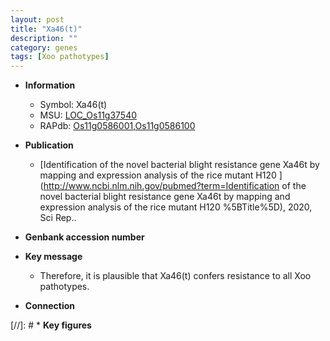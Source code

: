 ```yaml
---
layout: post
title: "Xa46(t)"
description: ""
category: genes
tags: [Xoo pathotypes]
---
```


* **Information**  
    + Symbol: Xa46(t)  
    + MSU: [LOC_Os11g37540](http://rice.uga.edu/cgi-bin/ORF_infopage.cgi?orf=LOC_Os11g37540)  
    + RAPdb: [Os11g0586001](http://rapdb.dna.affrc.go.jp/viewer/gbrowse_details/irgsp1?name=Os11g0586001),[Os11g0586100](http://rapdb.dna.affrc.go.jp/viewer/gbrowse_details/irgsp1?name=Os11g0586100)  

* **Publication**  
    + [Identification of the novel bacterial blight resistance gene Xa46t by mapping and expression analysis of the rice mutant H120 ](http://www.ncbi.nlm.nih.gov/pubmed?term=Identification of the novel bacterial blight resistance gene Xa46t by mapping and expression analysis of the rice mutant H120 %5BTitle%5D), 2020, Sci Rep..

* **Genbank accession number**  

* **Key message**  
    + Therefore, it is plausible that Xa46(t) confers resistance to all Xoo pathotypes.

* **Connection**  

[//]: # * **Key figures**  


